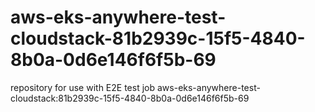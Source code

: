 # aws-eks-anywhere-test-cloudstack-81b2939c-15f5-4840-8b0a-0d6e146f6f5b-69
repository for use with E2E test job aws-eks-anywhere-test-cloudstack:81b2939c-15f5-4840-8b0a-0d6e146f6f5b-69
